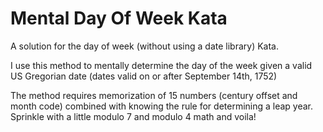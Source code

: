 # Mental Day Of Week Kata

A solution for the day of week (without using a date library) Kata.

I use this method to mentally determine the day of the week given a valid
US Gregorian date (dates valid on or after September 14th, 1752)

The method requires memorization of 15 numbers (century offset and month code)
combined with knowing the rule for determining a leap year. Sprinkle with
a little modulo 7 and modulo 4 math and voila!


